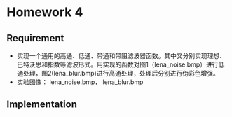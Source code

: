 # Homework 4

## Requirement
+ 实现一个通用的高通、低通、带通和带阻滤波器函数。其中又分别实现理想、巴特沃思和指数等滤波形式。用实现的函数对图1（lena_noise.bmp）进行低通处理，图2(lena_blur.bmp)进行高通处理，处理后分别进行伪彩色增强。
+ 实验图像： lena_noise.bmp， lena_blur.bmp

## Implementation
